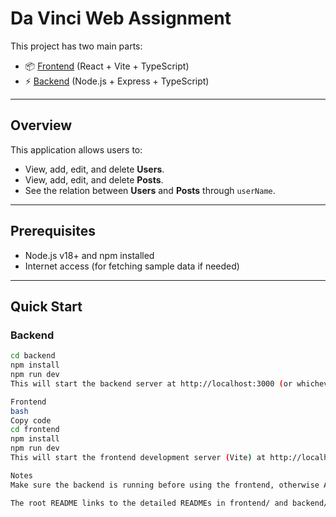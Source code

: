 # Da Vinci Web Assignment

This project has two main parts:

- 📦 [Frontend](./frontend/README.md) (React + Vite + TypeScript)
- ⚡ [Backend](./backend/README.md) (Node.js + Express + TypeScript)

---

## Overview

This application allows users to:

- View, add, edit, and delete **Users**.
- View, add, edit, and delete **Posts**.
- See the relation between **Users** and **Posts** through `userName`.

---

## Prerequisites

- Node.js v18+ and npm installed
- Internet access (for fetching sample data if needed)

---

## Quick Start

### Backend

```bash
cd backend
npm install
npm run dev
This will start the backend server at http://localhost:3000 (or whichever port you configured).

Frontend
bash
Copy code
cd frontend
npm install
npm run dev
This will start the frontend development server (Vite) at http://localhost:5173 (default).

Notes
Make sure the backend is running before using the frontend, otherwise API calls will fail.

The root README links to the detailed READMEs in frontend/ and backend/ for more instructions, scripts, and API details.
```
